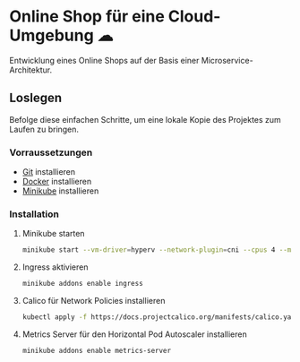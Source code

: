 # Online Shop für eine Cloud-Umgebung ☁

Entwicklung eines Online Shops auf der Basis einer Microservice-Architektur.

## Loslegen 

Befolge diese einfachen Schritte, um eine lokale Kopie des Projektes zum Laufen zu bringen.

### Vorraussetzungen 

- [Git](https://git-scm.com/) installieren
- [Docker](https://www.docker.com/) installieren
- [Minikube](https://minikube.sigs.k8s.io/docs/start/) installieren

### Installation 

1. Minikube starten
   ```sh
   minikube start --vm-driver=hyperv --network-plugin=cni --cpus 4 --memory 8192
   ```
2. Ingress aktivieren 
   ```sh
   minikube addons enable ingress
   ```
3. Calico für Network Policies installieren
   ```sh
   kubectl apply -f https://docs.projectcalico.org/manifests/calico.yaml
   ``` 
4. Metrics Server für den Horizontal Pod Autoscaler installieren
   ```sh
   minikube addons enable metrics-server
   ```   


